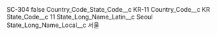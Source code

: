 <?xml version="1.0" encoding="UTF-8"?>
<CustomMetadata xmlns="http://soap.sforce.com/2006/04/metadata" xmlns:xsi="http://www.w3.org/2001/XMLSchema-instance" xmlns:xsd="http://www.w3.org/2001/XMLSchema">
    <label>SC-304</label>
    <protected>false</protected>
    <values>
        <field>Country_Code_State_Code__c</field>
        <value xsi:type="xsd:string">KR-11</value>
    </values>
    <values>
        <field>Country_Code__c</field>
        <value xsi:type="xsd:string">KR</value>
    </values>
    <values>
        <field>State_Code__c</field>
        <value xsi:type="xsd:string">11</value>
    </values>
    <values>
        <field>State_Long_Name_Latin__c</field>
        <value xsi:type="xsd:string">Seoul</value>
    </values>
    <values>
        <field>State_Long_Name_Local__c</field>
        <value xsi:type="xsd:string">서울</value>
    </values>
</CustomMetadata>
